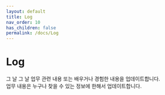 ```yaml
---
layout: default
title: Log
nav_order: 10
has_children: false
permalink: /docs/Log
---
```


# Log
그 날 그 날 업무 관련 내용 또는 배우거나 경험한 내용을 업데이트합니다.  
업무 내용은 누구나 찾을 수 있는 정보에 한해서 업데이트합니다.